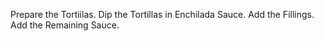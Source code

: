 
Prepare the Tortiilas.
Dip the Tortillas in Enchilada Sauce.
Add the Fillings.
Add the Remaining Sauce.